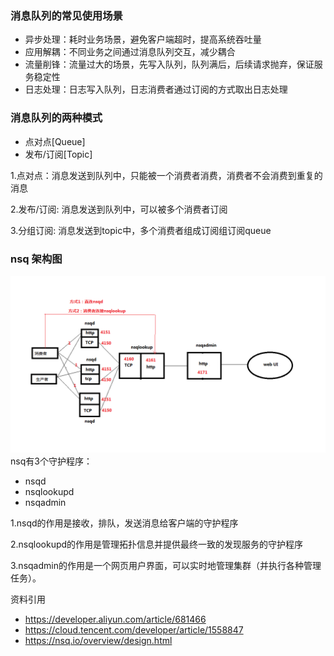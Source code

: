 ### 消息队列的常见使用场景
- 异步处理：耗时业务场景，避免客户端超时，提高系统吞吐量
- 应用解耦：不同业务之间通过消息队列交互，减少耦合
- 流量削锋：流量过大的场景，先写入队列，队列满后，后续请求抛弃，保证服务稳定性
- 日志处理：日志写入队列，日志消费者通过订阅的方式取出日志处理

### 消息队列的两种模式
- 点对点[Queue]
- 发布/订阅[Topic]

1.点对点：消息发送到队列中，只能被一个消费者消费，消费者不会消费到重复的消息

2.发布/订阅: 消息发送到队列中，可以被多个消费者订阅

3.分组订阅: 消息发送到topic中，多个消费者组成订阅组订阅queue

### nsq 架构图
![](https://github.com/liangjfblue/liangjfblue.github.io/blob/master/img/post_nsq_jaigou.png?raw=true)
nsq有3个守护程序：
- nsqd
- nsqlookupd
- nsqadmin

1.nsqd的作用是接收，排队，发送消息给客户端的守护程序

2.nsqlookupd的作用是管理拓扑信息并提供最终一致的发现服务的守护程序

3.nsqadmin的作用是一个网页用户界面，可以实时地管理集群（并执行各种管理任务）。





资料引用
- https://developer.aliyun.com/article/681466
- https://cloud.tencent.com/developer/article/1558847
- https://nsq.io/overview/design.html
